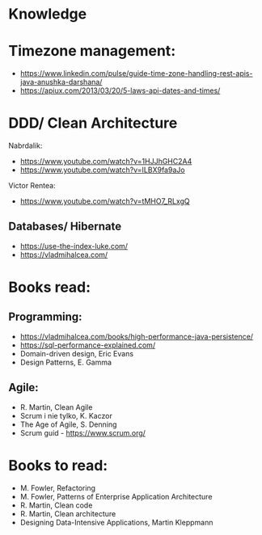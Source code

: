 # Knowledge

# Timezone management:
- https://www.linkedin.com/pulse/guide-time-zone-handling-rest-apis-java-anushka-darshana/
- https://apiux.com/2013/03/20/5-laws-api-dates-and-times/

# DDD/ Clean Architecture
Nabrdalik:
  - https://www.youtube.com/watch?v=1HJJhGHC2A4
  - https://www.youtube.com/watch?v=ILBX9fa9aJo

Victor Rentea:
  - https://www.youtube.com/watch?v=tMHO7_RLxgQ

## Databases/ Hibernate
- https://use-the-index-luke.com/
- https://vladmihalcea.com/

# Books read:
## Programming:
- https://vladmihalcea.com/books/high-performance-java-persistence/
- https://sql-performance-explained.com/
- Domain-driven design, Eric Evans
- Design Patterns, E. Gamma

## Agile:
- R. Martin, Clean Agile
- Scrum i nie tylko, K. Kaczor
- The Age of Agile, S. Denning
- Scrum guid - https://www.scrum.org/

# Books to read:
- M. Fowler, Refactoring
- M. Fowler, Patterns of Enterprise Application Architecture
- R. Martin, Clean code
- R. Martin, Clean architecture
- Designing Data-Intensive Applications, Martin Kleppmann
